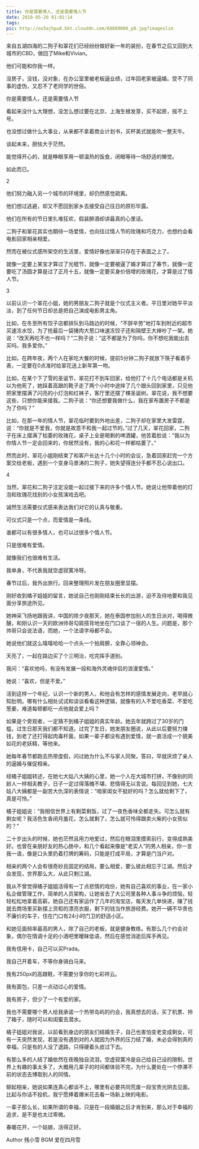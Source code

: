 ```yaml
---
title: 你是需要情人，还是需要情人节
date: 2018-05-26 01:01:14
tags:
pic: http://os5ajhpu8.bkt.clouddn.com/68889008_p0.jpg?imageslim
---
```

来自五湖四海的二狗子和翠花们已经纷纷做好新一年的装扮，在春节之后又回到大城市的CBD，做回了Mike和Vivian。

他们可能和你我一样。

没房子，没钱，没对象，在办公室里被老板逼业绩，过年回老家被逼婚。受不了同事的虚伪，又忍不了老同学的世俗。

你是需要情人，还是需要情人节

看起来没什么大理想，没怎么想过要在北京、上海生根发芽，买不起房，摇不上号。

也没想过做什么大事业，从来都不拿着商业计划书，买杯美式就能吹一整天牛。

谈起未来，胆怯大于茫然。

能觉得开心的，就是睁眼享用一顿温热的饭食，闭眼等待一场舒适的懒觉。

如此而已。

2

他们努力融入另一个城市的环境里，却仍然感觉疏离。

他们想过逃避，却又不愿回到家乡去接受自己往日的原形毕露。

他们在所有的节日里扎堆狂欢，假装醉酒却讲最真的心里话。

二狗子和翠花其实也期待一场爱情，也向往过情人节的玫瑰和巧克力，也想约会看电影回家相亲相爱。

然而在被仪式感所架空的生活里，爱情好像也渐渐只存在于表面之上了。

就像一定要上某宝才算过了光棍节，就像一定要被逼了婚才算过了春节，就像一定要吃了汤圆才算是过了正月十五，就像一定要买身价倍增的玫瑰花，才算是过了情人节。

3

以前认识一个翠花小姐，她的男朋友二狗子就是个仪式主义者。平日里对她平平淡淡，到了任何节日却总是把自己演成电影男主角。

比如，在冬至所有饺子店都排队到马路边的时候，“不辞辛劳”地打车到附近的超市买速冻水饺，为了抢最后一袋猪肉大葱口味速冻饺子还和隔壁王大婶吵了一架。她说：“改天再吃不也一样吗？”二狗子说：“这不都是为了你吗，你不想吃我能出去买吗，我多爱你。”

比如，在跨年夜，两个人在家吃大餐的时候，提前5分钟二狗子就放下筷子看着手表，一定要在0点准时给翠花送上新年第一吻。

比如，在某个下了雪的圣诞节，翠花打不到车回家，给他打了十几个电话都是关机以为他死了，她踩着高跟的靴子走了两个小时中途摔了几个跟头回到家里，只见他把家里摆满了闪亮的小灯泡和红袜子，客厅里还摆了棵圣诞树。翠花说，我不想要这些，只想你能来接我。二狗子说：“你还想要我做什么，我在家布置房子不都是为了你吗？”

比如，在那一年的情人节，翠花临时要到外地出差，二狗子却在家里大发雷霆，说：“你就是不爱我，你就是故意不和我一起过节的。”过了几天，翠花回家，二狗子在床上摆满了枯萎的玫瑰花，桌子上全是喝剩的啤酒罐，他苦着脸说：“我以为你情人节一定会回来的，你居然没有，我的心和花一样都枯萎了。”

然而此时，翠花小姐刚结束了和客户长达十几个小时的会议，急着回家赶完一个方案交给老板，遇到一个变身马景涛的二狗子，她失望得连分手都不忍心说出口。

4

当然，翠花和二狗子注定没能一起过接下来的许多个情人节。她说让他带着他的灯泡和玫瑰花找别的小女孩演戏去吧。

诚然生活需要仪式感来表达我们对它的认真与敬重。

可仪式只是一个点，而爱情是一条线。

谁都可以有很多情人，也可以过很多个情人节。

只是很难有爱情。

就像我们也很难有生活。

我单身，不代表我就空虚寂寞冷呀。

春节过后，我外出旅行。回来整理照片发在朋友圈里显摆。

刚好收到橘子姐姐的留言，她说自己也刚刚结束长长的出游，迫不及待地要和我见面分享旅途所见。

她神采飞扬地跟我讲，中国的除夕夜那天，她在泰国参加别人的生日派对，喝得微醺，和刚认识一天的欧洲帅哥勾肩搭背地坐在门口谈了一宿的人生。问题是，那个帅哥只会说法语，而她，一个法语字母都不会。

她说他们就这么嘻嘻哈哈一个点头一个拍肩膀，全靠心领神会。

天亮了，一起在路边买了个三明治，吃完挥手道别。

我问：“喜欢他吗，有没有发展一段和海外灵魂伴侣的浪漫爱情。”

她说：“喜欢，但是不爱。”

活到这样一个年纪，认识一个新的男人，和他会有怎样的感情发展走向，老早就心知肚明。哪有什么相处试试和谈谈看看这种逻辑，就像有的人不爱吃香菜、不爱吃葱姜，难道每顿都吃一点他就会爱上吗？

如果是个旁观者，一定猜不到橘子姐姐的真实年龄。她去年就跨过了30岁的门槛，过生日那天我们都不知道。过完了生日，她发朋友圈说，从此以后要努力赚钱，到老了还打得起肉毒杆菌，如果一辈子都没有遇到爱情，就一直活成一个貌美如花的老妖精，等他来。

她每年春节都跑去热带度假，问过她为什么不与家人同聚。答曰，早就厌烦了亲人的逼婚与催促相亲。

经橘子姐姐转述，在她七大姑八大姨的心里，她一个人在大城市打拼，不像别的同龄人一样相夫教子，日子一定过得落魄不堪、悲情得无以言说。每回见到她，七大姑八大姨都是一副苦大仇深的表情说：“咱家闺女不挺好的吗？怎么就给剩下了，真是可怜。”

橘子姐姐说：“我相信世界上有剩菜剩饭，过了一夜色香味全都走失。可怎么就有剩女呢？我活色生香闭月羞花，怎么就剩了，怎么就可怜得跟卖火柴的小女孩似的？”

二十岁出头的时候，她也茫然且用力地爱过，然后在眼泪里摸索前行，变得成熟美好。也曾在亲朋好友的热心肠中，和几个看起来像是“老实人”的男人相亲，你一言我一语，像是口头里扔着打牌的筹码，只能是打成平局，才算是门当户对。

相亲的两个人会有很奇妙且固定的结局，要么相爱，要么彼此相忘于江湖。然后才会发现，世界那么大，从此只剩江湖。

我从不曾觉得橘子姐姐活得有一丁点悲情的戏份，她有自己喜欢的事业，在一家小私企做管理工作，简单的人员架构，让她省去了大公司里各种人事斗争的烦恼，轻轻松松地拿着高薪。她自己还有家运作了几年的淘宝店，每天发几单快递，赚了钱就去商场里买新摆上货柜的漂亮衣服，剩下的钱当作旅游经费。她开一辆不华贵也不廉价的车子，住在门口有24小时门卫的舒适小区。

和她见面频率最高的男人，除了自己的老板，就是健身教练。有那么几个约会对象，偶尔在情调十足的小酒吧里暧昧低语，然后在感觉消逝后挥手再见。

我有信用卡，自己可以买Prada。

我自己开着车，不等你身骑白马来。

我有250px的高跟鞋，不需要分享你的七彩祥云。

我有面包，只差一点动过心的爱情。

我有房子，但少了一个有爱的家。

我也不需要哪个男人给我承诺一个热带岛屿的约会，我真想去的话，买了机票、拎了箱子，随时可以和闺蜜去潜水。

橘子姐姐对我说，以前看到身边的朋友们结婚生子，自己也害怕变老变成剩女，可有一天突然发现，若是没有遇到对的人就因为外界的压力结了婚，未必会得到真的幸福，只是有的人没了退路，只得硬着头皮过下去。

有那么多的人结了婚依然在夜晚独自流泪，空虚寂寞冷是自己给自己设的限制，世界上有趣的事太多了，大概用几辈子的时间都体验不完，为什么要处在一个停滞不前的状态去博取别人的同情。

聊起相亲，她说如果连真心都谈不上，哪里有必要共同荒废一段宝贵光阴去见面。比起与你话不投机，我宁愿捧着爆米花去看一场新上映的电影。

一辈子那么长，如果所谓的幸福，只是在一段婚姻之后才肯到来，那么对于幸福的追求，是不是也太过卑微。

春暖花开，一个姑娘，活得正好。

Author 残小雪
BGM 爱在四月雪